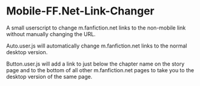 # Mobile-FF.Net-Link-Changer
A small userscript to change m.fanfiction.net links to the non-mobile link without manually changing the URL.

Auto.user.js will automatically change m.fanfiction.net links to the normal desktop version.

Button.user.js will add a link to just below the chapter name on the story page and to the bottom of all other m.fanfiction.net pages to take you to the desktop version of the same page.
